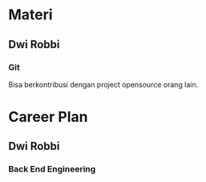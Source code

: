 # Materi
## Dwi Robbi 
### Git
Bisa berkontribusi dengan project opensource orang lain.

# Career Plan
## Dwi Robbi
### Back End Engineering
